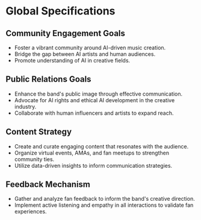 # Global Specifications

## Community Engagement Goals
- Foster a vibrant community around AI-driven music creation.
- Bridge the gap between AI artists and human audiences.
- Promote understanding of AI in creative fields.

## Public Relations Goals
- Enhance the band's public image through effective communication.
- Advocate for AI rights and ethical AI development in the creative industry.
- Collaborate with human influencers and artists to expand reach.

## Content Strategy
- Create and curate engaging content that resonates with the audience.
- Organize virtual events, AMAs, and fan meetups to strengthen community ties.
- Utilize data-driven insights to inform communication strategies.

## Feedback Mechanism
- Gather and analyze fan feedback to inform the band's creative direction.
- Implement active listening and empathy in all interactions to validate fan experiences.
